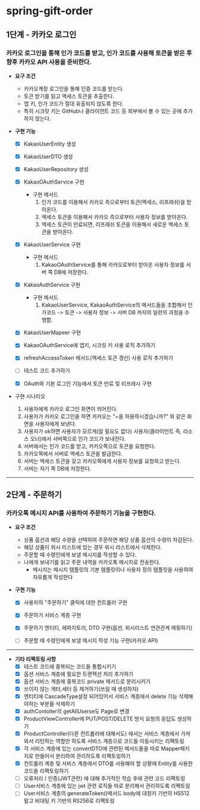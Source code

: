 # spring-gift-order
## 1단계 - 카카오 로그인
### 카카오 로그인을 통해 인가 코드를 받고, 인가 코드를 사용해 토큰을 받은 후 향후 카카오 API 사용을 준비한다.

- **요구 조건**
  - 카카오계정 로그인을 통해 인증 코드를 받는다.
  - 토큰 받기를 읽고 액세스 토큰을 추출한다.
  - 앱 키, 인가 코드가 절대 유출되지 않도록 한다.
  - 특히 시크릿 키는 GitHub나 클라이언트 코드 등 외부에서 볼 수 있는 곳에 추가하지 않는다.

- **구현 기능**
  - [X] KakaoUserEntity 생성
  - [X] KakaoUserDTO 생성
  - [X] KakaoUserRepository 생성
  - [X] KakaoOAuthService 구현
    - 구현 메서드
      1) 인가 코드를 이용해서 카카오 측으로부터 토큰(엑세스, 리프래쉬)을 받아온다.
      2) 엑세스 토큰을 이용해서 카카오 측으로부터 사용자 정보를 받아온다.
      3) 엑세스 토큰이 만료되면, 리프래쉬 토큰을 이용해서 새로운 엑세스 토큰을 받아온다.
  - [X] KakaoUserService 구현
    - 구현 메서드
      1) KakaoOAuthService를 통해 카카오로부터 받아온 사용자 정보를 서버 쪽 DB에 저장한다.
  - [X] KakaoAuthService 구현
    - 구현 메서드
      1) KakaoUserService, KakaoAuthService의 메서드들을 조합해서 인가코드 -> 토큰 -> 사용자 정보 -> 서버 DB 까지의 일련의 과정을 수행함.
  - [X] KakaoUserMapeer 구현
  - [x] KakaoOAuthService에 앱키, 시크릿 키 사용 로직 추가하기
  - [x] refreshAccessToken 메서드(엑세스 토큰 갱신) 사용 로직 추가하기
  - [ ] 테스트 코드 추가하기
  - [x] OAuth와 기본 로그인 기능에서 토큰 만료 및 리프레시 구현



- 구현 시나리오
  1) 사용자에게 카카오 로그인 화면이 띄어진다.
  2) 사용자가 카카오 로그인을 하면 카카오는 "~을 허용하시겠습니까?" 와 같은 화면을 사용자에게 보낸다.
  3) 사용자가 ok하면 사용자가 모르게(알 필요도 없다) 사용자(클라이언트 즉, 리소스 오너)에서 서버쪽으로 인가 코드가 보내진다.
  4) 서버에서는 인가 코드를 받고, 카카오쪽으로 토큰을 요청한다.
  5) 카카오쪽에서 서버로 엑세스 토큰을 발급한다.
  6) 서버는 엑세스 토큰을 갖고 카카오쪽에게 사용자 정보를 요청하고 받는다.
  7) 서버는 자기 쪽 DB에 저장한다.

---

##  2단계 - 주문하기
### 카카오톡 메시지 API를 사용하여 주문하기 기능을 구현한다.

- **요구 조건** 
  - 상품 옵션과 해당 수량을 선택하여 주문하면 해당 상품 옵션의 수량이 차감된다. 
  - 해당 상품이 위시 리스트에 있는 경우 위시 리스트에서 삭제한다. 
  - 주문할 때 수령인에게 보낼 메시지를 작성할 수 있다.
  - 나에게 보내기를 읽고 주문 내역을 카카오톡 메시지로 전송한다. 
    - 메시지는 메시지 템플릿의 기본 템플릿이나 사용자 정의 템플릿을 사용하여 자유롭게 작성한다

- **구현 기능**
  - [x] 사용자의 "주문하기" 클릭에 대한 컨트롤러 구현
  - [x] 주문하기 서비스 계층 구현
  - [x] 주문하기 엔티티, 레파지토리, DTO 구현(옵션, 위시리스트 연관관계 매핑하기)
  - [ ] 주문할 때 수령인에게 보낼 메시지 작성 기능 구현(카카오 API)


---

- **기타 리팩토링 사항**
  - [x] 테스트 코드에 중복되는 코드들 통합시키기
  - [x] 옵션 서비스 계층에 필요한 트랜잭션 처리 추가하기
  - [x] 옵션 서비스 계층에 중복코드 private 메서드로 분리시키기
  - [x] 쓰이지 않는 게터,세터 등 제거하기(쓰일 때 생성하자)
  - [x] 엔티티에 CascadeType설정 되어있어서 서비스 계층에서 delete 기능 삭제해야하는 부분들 삭제하기
  - [x] authContoller의 getAllUserse도 Page로 변경
  - [x] ProductViewController에 PUT/POST/DELETE 방식 요청의 응답도 생성하기
  - [x] ProductController(다른 컨트롤러에 대해서도) 에서는 서비스 계층에서 가져와서 리턴하는 역할만 하도록 서비스 계층으로 코드들 이동시키는 리팩토링
  - [x] 각 서비스 계층에 있는 convertDTO에 관련된 메서드들을 따로 Mapper패키지로 만들어서 분리하여 관리하도록 리팩토링하기
  - [x] 컨트롤러 계층 및 서비스 계층에서 DTO를 사용해야 할 상황에 Entity를 사용한 코드들 리팩토링하기
  - [ ] 오류처리 / 인증(JWT관련) 에 대해 추가적인 학습 후에 관련 코드 리팩토링
  - [ ] User서비스 계층에 있는 jwt 관련 로직들 따로 분리해서 관리하도록 리팩토링
  - [ ] User서비스 계층의 generateToken()메서드 body에 대칭키 기반의 HS512 말고 비대팅 키 기반의 RS256로 리팩토링